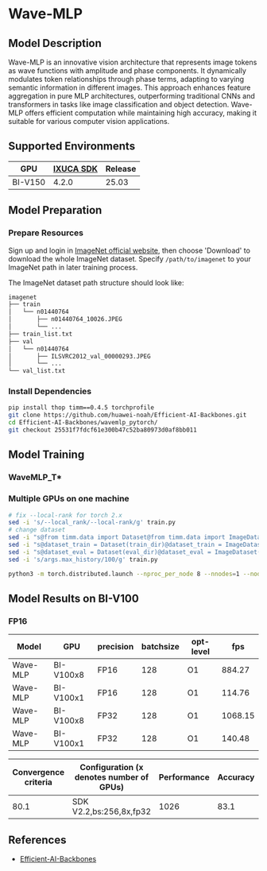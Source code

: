 # Wave-MLP

## Model Description

Wave-MLP is an innovative vision architecture that represents image tokens as wave functions with amplitude and phase
components. It dynamically modulates token relationships through phase terms, adapting to varying semantic information
in different images. This approach enhances feature aggregation in pure MLP architectures, outperforming traditional
CNNs and transformers in tasks like image classification and object detection. Wave-MLP offers efficient computation
while maintaining high accuracy, making it suitable for various computer vision applications.

## Supported Environments

| GPU    | [IXUCA SDK](https://gitee.com/deep-spark/deepspark#%E5%A4%A9%E6%95%B0%E6%99%BA%E7%AE%97%E8%BD%AF%E4%BB%B6%E6%A0%88-ixuca) | Release |
|--------|-----------|---------|
| BI-V150 | 4.2.0     |  25.03  |

## Model Preparation

### Prepare Resources

Sign up and login in [ImageNet official website](https://www.image-net.org/index.php), then choose 'Download' to
download the whole ImageNet dataset. Specify `/path/to/imagenet` to your ImageNet path in later training process.

The ImageNet dataset path structure should look like:

```bash
imagenet
├── train
│   └── n01440764
│       ├── n01440764_10026.JPEG
│       └── ...
├── train_list.txt
├── val
│   └── n01440764
│       ├── ILSVRC2012_val_00000293.JPEG
│       └── ...
└── val_list.txt
```

### Install Dependencies

```bash
pip install thop timm==0.4.5 torchprofile
git clone https://github.com/huawei-noah/Efficient-AI-Backbones.git
cd Efficient-AI-Backbones/wavemlp_pytorch/
git checkout 25531f7fdcf61e300b47c52ba80973d0af8bb011
```

## Model Training

### WaveMLP_T*

### Multiple GPUs on one machine

```bash
# fix --local-rank for torch 2.x
sed -i 's/--local_rank/--local-rank/g' train.py
# change dataset
sed -i "s@from timm.data import Dataset@from timm.data import ImageDataset@" train.py
sed -i "s@dataset_train = Dataset(train_dir)@dataset_train = ImageDataset(train_dir)@" train.py
sed -i "s@dataset_eval = Dataset(eval_dir)@dataset_eval = ImageDataset(eval_dir)@" train.py
sed -i 's/args.max_history/100/g' train.py

python3 -m torch.distributed.launch --nproc_per_node 8 --nnodes=1 --node_rank=0 train.py /your_path_to/imagenet/ --output /your_path_to/output/  --model WaveMLP_T_dw --sched cosine --epochs 300 --opt adamw -j 8 --warmup-lr 1e-6 --mixup .8 --cutmix 1.0 --model-ema --model-ema-decay 0.99996 --aa rand-m9-mstd0.5-inc1 --color-jitter 0.4 --warmup-epochs 5 --opt-eps 1e-8 --repeated-aug --remode pixel --reprob 0.25 --amp --lr 1e-3 --weight-decay .05 --drop 0 --drop-path 0.1 -b 128
```

## Model Results on BI-V100

### FP16

| Model    | GPU       | precision | batchsize | opt-level | fps     |
|----------|-----------|-----------|-----------|-----------|---------|
| Wave-MLP | BI-V100x8 | FP16      | 128       | O1        | 884.27  |
| Wave-MLP | BI-V100x1 | FP16      | 128       | O1        | 114.76  |
| Wave-MLP | BI-V100x8 | FP32      | 128       | O1        | 1068.15 |
| Wave-MLP | BI-V100x1 | FP32      | 128       | O1        | 140.48  |

| Convergence criteria | Configuration (x denotes number of GPUs) | Performance | Accuracy | Power（W） | Scalability | Memory utilization（G） | Stability |
|----------------------|------------------------------------------|-------------|----------|------------|-------------|-------------------------|-----------|
| 80.1                 | SDK V2.2,bs:256,8x,fp32                  | 1026        | 83.1     | 198\*8     | 0.98        | 29.4\*8                 | 1         |

## References

- [Efficient-AI-Backbones](https://github.com/huawei-noah/Efficient-AI-Backbones/blob/master/wavemlp_pytorch/)
